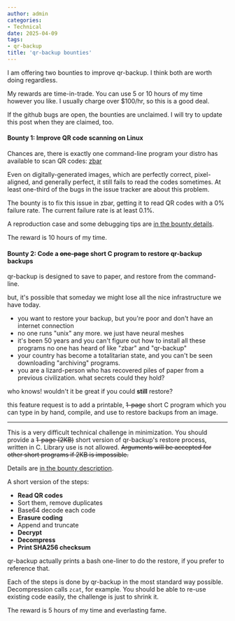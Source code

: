 ```yaml
---
author: admin
categories:
- Technical
date: 2025-04-09
tags:
- qr-backup
title: 'qr-backup bounties'
---
```

I am offering two bounties to improve qr-backup. I think both are worth doing regardless.

My rewards are time-in-trade. You can use 5 or 10 hours of my time however you like. I usually charge over $100/hr, so this is a good deal.

If the github bugs are open, the bounties are unclaimed. I will try to update this post when they are claimed, too.

#### Bounty 1: Improve QR code scanning on Linux

Chances are, there is exactly one command-line program your distro has available to scan QR codes: [zbar](https://github.com/mchehab/zbar/)

Even on digitally-generated images, which are perfectly correct, pixel-aligned, and generally perfect, it still fails to read the codes sometimes. At least one-third of the bugs in the issue tracker are about this problem.

The bounty is to fix this issue in zbar, getting it to read QR codes with a 0% failure rate. The current failure rate is at least 0.1%.

A reproduction case and some debugging tips are [in the bounty details](https://github.com/mchehab/zbar/issues/306).

The reward is 10 hours of my time.

#### Bounty 2: Code a <s>one-page</s> short C program to restore qr-backup backups

qr-backup is designed to save to paper, and restore from the command-line.

but, it's possible that someday we might lose all the nice infrastructure we have today. 

- you want to restore your backup, but you're poor and don't have an internet connection
- no one runs "unix" any more. we just have neural meshes
- it's been 50 years and you can't figure out how to install all these programs no one has heard of like "zbar" and "qr-backup"
- your country has become a totalitarian state, and you can't be seen downloading "archiving" programs.
- you are a lizard-person who has recovered piles of paper from a previous civilization. what secrets could they hold?

who knows! wouldn't it be great if you could **still** restore?

this feature request is to add a printable, <s>1-page</s> short C program which you can type in by hand, compile, and use to restore backups from an image.

---

This is a very difficult technical challenge in minimization. You should provide a <s>1-page (2KB)</s> short version of qr-backup's restore process, written in C. Library use is not allowed. <s>Arguments will be accepted for other short programs if 2KB is impossible. </s>

Details are [in the bounty description](https://github.com/za3k/qr-backup/issues/70).

A short version of the steps:

- **Read QR codes**
- Sort them, remove duplicates
- Base64 decode each code
- **Erasure coding**
- Append and truncate
- **Decrypt**
- **Decompress**
- **Print SHA256 checksum**

qr-backup actually prints a bash one-liner to do the restore, if you prefer to reference that.

Each of the steps is done by qr-backup in the most standard way possible. Decompression calls `zcat`, for example. You should be able to re-use existing code easily, the challenge is just to shrink it.

The reward is 5 hours of my time and everlasting fame.
